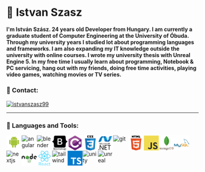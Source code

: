 # 🤵 Istvan Szasz

**I'm István Szász. 24 years old Developer from Hungary. I am currently a graduate student of Computer Engineering at the University of Óbuda. Through my university years I studied lot about programming languages and frameworks. I am also expanding my IT knowledge outside the university with online courses. I wrote my university thesis with Unreal Engine 5. In my free time I usually learn about programming, Notebook & PC servicing, hang out with my friends, doing free time activities, playing video games, watching movies or TV series.**
<p align="left">

### 📱 Contact:
<a href="https://linkedin.com/in/istvanszasz99" target="blank"><img align="center" src="https://raw.githubusercontent.com/rahuldkjain/github-profile-readme-generator/master/src/images/icons/Social/linked-in-alt.svg" alt="istvanszasz99" height="30" width="40" /></a>
</p>

---

### 🧰 Languages and Tools:

<p align="left">  
<img src="https://raw.githubusercontent.com/devicons/devicon/master/icons/android/android-original-wordmark.svg" alt="android" width="40" height="40" align="left"/> 
<img src="https://angular.io/assets/images/logos/angular/angular.svg" alt="angular" width="40" height="40" align="left"/>
<img src="https://download.blender.org/branding/community/blender_community_badge_white.svg" alt="blender" width="40" height="40" align="left"/>
<img src="https://raw.githubusercontent.com/devicons/devicon/master/icons/bootstrap/bootstrap-plain-wordmark.svg" alt="bootstrap" width="40" height="40" align="left"/> 
<img src="https://raw.githubusercontent.com/devicons/devicon/master/icons/csharp/csharp-original.svg" alt="csharp" width="40" height="40" align="left"/>
<img src="https://raw.githubusercontent.com/devicons/devicon/master/icons/css3/css3-original-wordmark.svg" alt="css3" width="40" height="40" align="left"/>
<img src="https://raw.githubusercontent.com/devicons/devicon/master/icons/dot-net/dot-net-original-wordmark.svg" alt="dotnet" width="40" height="40" align="left"/>
<img src="https://www.vectorlogo.zone/logos/git-scm/git-scm-icon.svg" alt="git" width="40" height="40" align="left"/>
<img src="https://raw.githubusercontent.com/devicons/devicon/master/icons/html5/html5-original-wordmark.svg" alt="html5" width="40" height="40" align="left"/>
<img src="https://raw.githubusercontent.com/devicons/devicon/master/icons/javascript/javascript-original.svg" alt="javascript" width="40" height="40" align="left"/>
<img src="https://raw.githubusercontent.com/devicons/devicon/master/icons/mongodb/mongodb-original-wordmark.svg" alt="mongodb" width="40" height="40" align="left"/>
<img src="https://raw.githubusercontent.com/devicons/devicon/master/icons/mysql/mysql-original-wordmark.svg" alt="mysql" width="40" height="40" align="left"/>
<img src="https://cdn.worldvectorlogo.com/logos/nextjs-2.svg" alt="nextjs" width="40" height="40" align="left"/>
<img src="https://raw.githubusercontent.com/devicons/devicon/master/icons/nodejs/nodejs-original-wordmark.svg" alt="nodejs" width="40" height="40" align="left"/>
<img src="https://raw.githubusercontent.com/devicons/devicon/master/icons/react/react-original-wordmark.svg" alt="react" width="40" height="40" align="left"/>
<img src="https://www.vectorlogo.zone/logos/tailwindcss/tailwindcss-icon.svg" alt="tailwind" width="40" height="40" align="left"/>
<img src="https://raw.githubusercontent.com/devicons/devicon/master/icons/typescript/typescript-original.svg" alt="typescript" width="40" height="40" align="left"/>
<img src="https://www.vectorlogo.zone/logos/unity3d/unity3d-icon.svg" alt="unity" width="40" height="40" align="left"/>
<img src="https://raw.githubusercontent.com/kenangundogan/fontisto/036b7eca71aab1bef8e6a0518f7329f13ed62f6b/icons/svg/brand/unreal-engine.svg" alt="unreal" width="40" height="40" align="left"/>
</p>
